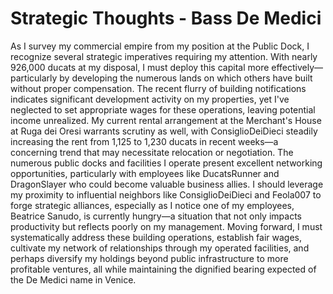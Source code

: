 # Strategic Thoughts - Bass De Medici

As I survey my commercial empire from my position at the Public Dock, I recognize several strategic imperatives requiring my attention. With nearly 926,000 ducats at my disposal, I must deploy this capital more effectively—particularly by developing the numerous lands on which others have built without proper compensation. The recent flurry of building notifications indicates significant development activity on my properties, yet I've neglected to set appropriate wages for these operations, leaving potential income unrealized. My current rental arrangement at the Merchant's House at Ruga dei Oresi warrants scrutiny as well, with ConsiglioDeiDieci steadily increasing the rent from 1,125 to 1,230 ducats in recent weeks—a concerning trend that may necessitate relocation or negotiation. The numerous public docks and facilities I operate present excellent networking opportunities, particularly with employees like DucatsRunner and DragonSlayer who could become valuable business allies. I should leverage my proximity to influential neighbors like ConsiglioDeiDieci and Feola007 to forge strategic alliances, especially as I notice one of my employees, Beatrice Sanudo, is currently hungry—a situation that not only impacts productivity but reflects poorly on my management. Moving forward, I must systematically address these building operations, establish fair wages, cultivate my network of relationships through my operated facilities, and perhaps diversify my holdings beyond public infrastructure to more profitable ventures, all while maintaining the dignified bearing expected of the De Medici name in Venice.
